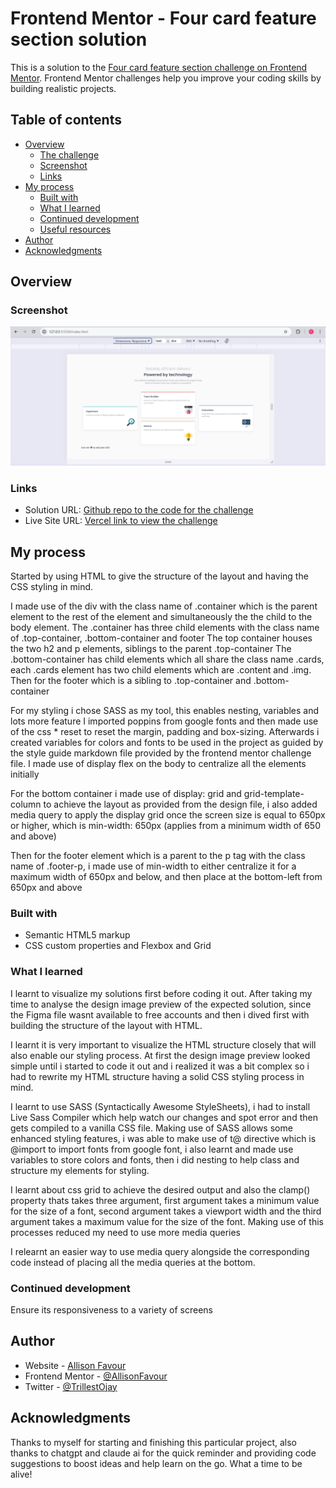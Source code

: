 # Frontend Mentor - Four card feature section solution

This is a solution to the [Four card feature section challenge on Frontend Mentor](https://www.frontendmentor.io/challenges/four-card-feature-section-weK1eFYK). Frontend Mentor challenges help you improve your coding skills by building realistic projects. 

## Table of contents

- [Overview](#overview)
  - [The challenge](#the-challenge)
  - [Screenshot](#screenshot)
  - [Links](#links)
- [My process](#my-process)
  - [Built with](#built-with)
  - [What I learned](#what-i-learned)
  - [Continued development](#continued-development)
  - [Useful resources](#useful-resources)
- [Author](#author)
- [Acknowledgments](#acknowledgments)


## Overview

### Screenshot

![A screenshot to the output on Google Chrome](./images/four-card-feature-section.jpg)



### Links

- Solution URL: [Github repo to the code for the challenge](https://github.com/AllisonFavour/fm-challenge6)
- Live Site URL: [Vercel link to view the challenge](https://fm-challenge6.vercel.app/)

## My process

Started by using HTML to give the structure of the layout and having the CSS styling in mind.

I made use of the div with the class name of .container which is the parent element to the rest of the element and simultaneously the the child to the body element.
The .container has three child elements with the class name of .top-container, .bottom-container and footer
The top container houses the two h2 and p elements, siblings to the parent .top-container
The .bottom-container has child elements which all share the class name .cards, each .cards element has two child elements which are .content and .img.
Then for the footer which is a sibling to .top-container and .bottom-container

For my styling i chose SASS as my tool, this enables nesting, variables and lots more feature
I imported poppins from google fonts and then made use of the css * reset to reset the margin, padding and box-sizing.
Afterwards i created variables for colors and fonts to be used in the project as guided by the style guide markdown file provided by the frontend mentor challenge file.
I made use of display flex on the body to centralize all the elements initially 

For the bottom container i made use of display: grid and grid-template-column to achieve the layout as provided from the design file, i also added media query to apply the display grid once the screen size is equal to 650px or higher, which is min-width: 650px (applies from a minimum width of 650 and above) 

Then for the footer element which is a parent to the p tag with the class name of .footer-p, i made use of min-width to either centralize it for a maximum width of 650px and below, and then place at the bottom-left from 650px and above


### Built with

- Semantic HTML5 markup
- CSS custom properties and Flexbox and Grid



### What I learned

I learnt to visualize my solutions first before coding it out. After taking my time to analyse the design image preview of the expected solution, since the Figma file wasnt available to free accounts and then i dived first with building the structure of the layout with HTML.

I learnt it is very important to visualize the HTML structure closely that will also enable our styling process. At first the design image preview looked simple until i started to code it out and i realized it was a bit complex so i had to rewrite my HTML structure having a solid CSS styling process in mind.

I learnt to use SASS (Syntactically Awesome StyleSheets), i had to install Live Sass Compiler which help watch our changes and spot error and then gets compiled to a vanilla CSS file.
Making use of SASS allows some enhanced styling features, i was able to make use of t@ directive which is @import to import fonts from google font, i also learnt and made use variables to store colors and fonts, then i did nesting to help class and structure my elements for styling.

I learnt about css grid to achieve the desired output and also the clamp() property thats takes three argument, first argument takes a minimum value for the size of a font, second argument takes a viewport width and the third argument takes a maximum value for the size of the font. Making use of this processes reduced my need to use more media queries

I relearnt an easier way to use media query alongside the corresponding code instead of placing all the media queries at the bottom.


### Continued development

Ensure its responsiveness to a variety of screens



## Author

- Website - [Allison Favour](https://allison-favour-portfolio-darkmode.vercel.app/)
- Frontend Mentor - [@AllisonFavour](https://www.frontendmentor.io/profile/AllisonFavour)
- Twitter - [@TrillestOjay](https://x.com/TrillestOjay)


## Acknowledgments

Thanks to myself for starting and finishing this particular project, also thanks to chatgpt and claude ai for the quick reminder and providing code suggestions to boost ideas and help learn on the go. What a time to be alive!